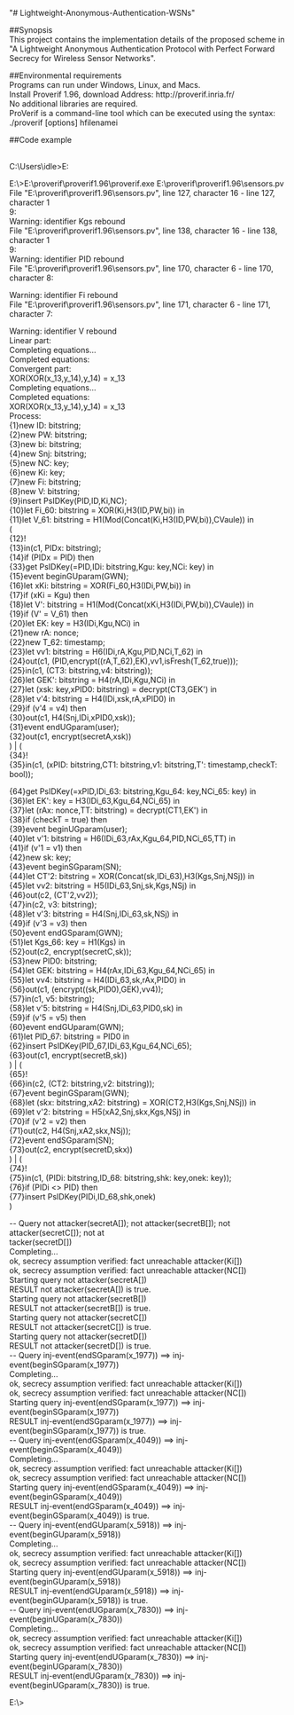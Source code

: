 "# Lightweight-Anonymous-Authentication-WSNs" 

<p>##Synopsis<br />This project contains the implementation details of the proposed scheme in "A Lightweight Anonymous Authentication Protocol with Perfect Forward Secrecy for Wireless Sensor Networks".</p>
<p>##Environmental requirements<br />Programs can run under Windows, Linux, and Macs. <br />Install Proverif 1.96, download Address: http://proverif.inria.fr/<br />No additional libraries are required. <br />ProVerif is a command-line tool which can be executed using the syntax:<br /> ./proverif [options] hfilenamei</p>
<p>##Code example</p>
<p><br />C:\Users\idle&gt;E:</p>
<p>E:\&gt;E:\proverif\proverif1.96\proverif.exe E:\proverif\proverif1.96\sensors.pv<br />File "E:\proverif\proverif1.96\sensors.pv", line 127, character 16 - line 127, character 1<br />9:<br />Warning: identifier Kgs rebound<br />File "E:\proverif\proverif1.96\sensors.pv", line 138, character 16 - line 138, character 1<br />9:<br />Warning: identifier PID rebound<br />File "E:\proverif\proverif1.96\sensors.pv", line 170, character 6 - line 170, character 8:</p>
<p>Warning: identifier Fi rebound<br />File "E:\proverif\proverif1.96\sensors.pv", line 171, character 6 - line 171, character 7:</p>
<p>Warning: identifier V rebound<br />Linear part:<br />Completing equations...<br />Completed equations:<br />Convergent part:<br />XOR(XOR(x_13,y_14),y_14) = x_13<br />Completing equations...<br />Completed equations:<br />XOR(XOR(x_13,y_14),y_14) = x_13<br />Process:<br />{1}new ID: bitstring;<br />{2}new PW: bitstring;<br />{3}new bi: bitstring;<br />{4}new Snj: bitstring;<br />{5}new NC: key;<br />{6}new Ki: key;<br />{7}new Fi: bitstring;<br />{8}new V: bitstring;<br />{9}insert PsIDKey(PID,ID,Ki,NC);<br />{10}let Fi_60: bitstring = XOR(Ki,H3(ID,PW,bi)) in<br />{11}let V_61: bitstring = H1(Mod(Concat(Ki,H3(ID,PW,bi)),CVaule)) in<br />(<br /> {12}!<br /> {13}in(c1, PIDx: bitstring);<br /> {14}if (PIDx = PID) then<br /> {33}get PsIDKey(=PID,IDi: bitstring,Kgu: key,NCi: key) in<br /> {15}event beginGUparam(GWN);<br /> {16}let xKi: bitstring = XOR(Fi_60,H3(IDi,PW,bi)) in<br /> {17}if (xKi = Kgu) then<br /> {18}let V': bitstring = H1(Mod(Concat(xKi,H3(IDi,PW,bi)),CVaule)) in<br /> {19}if (V' = V_61) then<br /> {20}let EK: key = H3(IDi,Kgu,NCi) in<br /> {21}new rA: nonce;<br /> {22}new T_62: timestamp;<br /> {23}let vv1: bitstring = H6(IDi,rA,Kgu,PID,NCi,T_62) in<br /> {24}out(c1, (PID,encrypt((rA,T_62),EK),vv1,isFresh(T_62,true)));<br /> {25}in(c1, (CT3: bitstring,v4: bitstring));<br /> {26}let GEK': bitstring = H4(rA,IDi,Kgu,NCi) in<br /> {27}let (xsk: key,xPID0: bitstring) = decrypt(CT3,GEK') in<br /> {28}let v'4: bitstring = H4(IDi,xsk,rA,xPID0) in<br /> {29}if (v'4 = v4) then<br /> {30}out(c1, H4(Snj,IDi,xPID0,xsk));<br /> {31}event endUGparam(user);<br /> {32}out(c1, encrypt(secretA,xsk))<br />) | (<br /> {34}!<br /> {35}in(c1, (xPID: bitstring,CT1: bitstring,v1: bitstring,T': timestamp,checkT: bool));</p>
<p>{64}get PsIDKey(=xPID,IDi_63: bitstring,Kgu_64: key,NCi_65: key) in<br /> {36}let EK': key = H3(IDi_63,Kgu_64,NCi_65) in<br /> {37}let (rAx: nonce,TT: bitstring) = decrypt(CT1,EK') in<br /> {38}if (checkT = true) then<br /> {39}event beginUGparam(user);<br /> {40}let v'1: bitstring = H6(IDi_63,rAx,Kgu_64,PID,NCi_65,TT) in<br /> {41}if (v'1 = v1) then<br /> {42}new sk: key;<br /> {43}event beginSGparam(SN);<br /> {44}let CT'2: bitstring = XOR(Concat(sk,IDi_63),H3(Kgs,Snj,NSj)) in<br /> {45}let vv2: bitstring = H5(IDi_63,Snj,sk,Kgs,NSj) in<br /> {46}out(c2, (CT'2,vv2));<br /> {47}in(c2, v3: bitstring);<br /> {48}let v'3: bitstring = H4(Snj,IDi_63,sk,NSj) in<br /> {49}if (v'3 = v3) then<br /> {50}event endGSparam(GWN);<br /> {51}let Kgs_66: key = H1(Kgs) in<br /> {52}out(c2, encrypt(secretC,sk));<br /> {53}new PID0: bitstring;<br /> {54}let GEK: bitstring = H4(rAx,IDi_63,Kgu_64,NCi_65) in<br /> {55}let vv4: bitstring = H4(IDi_63,sk,rAx,PID0) in<br /> {56}out(c1, (encrypt((sk,PID0),GEK),vv4));<br /> {57}in(c1, v5: bitstring);<br /> {58}let v'5: bitstring = H4(Snj,IDi_63,PID0,sk) in<br /> {59}if (v'5 = v5) then<br /> {60}event endGUparam(GWN);<br /> {61}let PID_67: bitstring = PID0 in<br /> {62}insert PsIDKey(PID_67,IDi_63,Kgu_64,NCi_65);<br /> {63}out(c1, encrypt(secretB,sk))<br />) | (<br /> {65}!<br /> {66}in(c2, (CT2: bitstring,v2: bitstring));<br /> {67}event beginGSparam(GWN);<br /> {68}let (skx: bitstring,xA2: bitstring) = XOR(CT2,H3(Kgs,Snj,NSj)) in<br /> {69}let v'2: bitstring = H5(xA2,Snj,skx,Kgs,NSj) in<br /> {70}if (v'2 = v2) then<br /> {71}out(c2, H4(Snj,xA2,skx,NSj));<br /> {72}event endSGparam(SN);<br /> {73}out(c2, encrypt(secretD,skx))<br />) | (<br /> {74}!<br /> {75}in(c1, (PIDi: bitstring,ID_68: bitstring,shk: key,onek: key));<br /> {76}if (PIDi &lt;&gt; PID) then<br /> {77}insert PsIDKey(PIDi,ID_68,shk,onek)<br />)</p>
<p>-- Query not attacker(secretA[]); not attacker(secretB[]); not attacker(secretC[]); not at<br />tacker(secretD[])<br />Completing...<br />ok, secrecy assumption verified: fact unreachable attacker(Ki[])<br />ok, secrecy assumption verified: fact unreachable attacker(NC[])<br />Starting query not attacker(secretA[])<br />RESULT not attacker(secretA[]) is true.<br />Starting query not attacker(secretB[])<br />RESULT not attacker(secretB[]) is true.<br />Starting query not attacker(secretC[])<br />RESULT not attacker(secretC[]) is true.<br />Starting query not attacker(secretD[])<br />RESULT not attacker(secretD[]) is true.<br />-- Query inj-event(endSGparam(x_1977)) ==&gt; inj-event(beginSGparam(x_1977))<br />Completing...<br />ok, secrecy assumption verified: fact unreachable attacker(Ki[])<br />ok, secrecy assumption verified: fact unreachable attacker(NC[])<br />Starting query inj-event(endSGparam(x_1977)) ==&gt; inj-event(beginSGparam(x_1977))<br />RESULT inj-event(endSGparam(x_1977)) ==&gt; inj-event(beginSGparam(x_1977)) is true.<br />-- Query inj-event(endGSparam(x_4049)) ==&gt; inj-event(beginGSparam(x_4049))<br />Completing...<br />ok, secrecy assumption verified: fact unreachable attacker(Ki[])<br />ok, secrecy assumption verified: fact unreachable attacker(NC[])<br />Starting query inj-event(endGSparam(x_4049)) ==&gt; inj-event(beginGSparam(x_4049))<br />RESULT inj-event(endGSparam(x_4049)) ==&gt; inj-event(beginGSparam(x_4049)) is true.<br />-- Query inj-event(endGUparam(x_5918)) ==&gt; inj-event(beginGUparam(x_5918))<br />Completing...<br />ok, secrecy assumption verified: fact unreachable attacker(Ki[])<br />ok, secrecy assumption verified: fact unreachable attacker(NC[])<br />Starting query inj-event(endGUparam(x_5918)) ==&gt; inj-event(beginGUparam(x_5918))<br />RESULT inj-event(endGUparam(x_5918)) ==&gt; inj-event(beginGUparam(x_5918)) is true.<br />-- Query inj-event(endUGparam(x_7830)) ==&gt; inj-event(beginUGparam(x_7830))<br />Completing...<br />ok, secrecy assumption verified: fact unreachable attacker(Ki[])<br />ok, secrecy assumption verified: fact unreachable attacker(NC[])<br />Starting query inj-event(endUGparam(x_7830)) ==&gt; inj-event(beginUGparam(x_7830))<br />RESULT inj-event(endUGparam(x_7830)) ==&gt; inj-event(beginUGparam(x_7830)) is true.</p>
<p>E:\&gt;</p>
